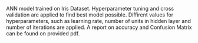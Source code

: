ANN model trained on Iris Dataset. Hyperparameter tuning and cross validation are 
applied to find best model possible. Diffirent values for hyperparameters, such as 
learning rate, number of units in hidden layer and number of iterations are applied.
A report on accuracy and Confusion Matrix can be found on provided pdf.
